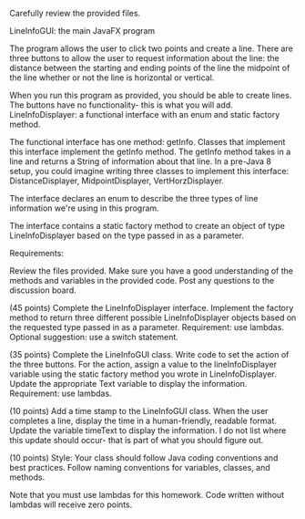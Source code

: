 Carefully review the provided files.

LineInfoGUI: the main JavaFX program

The program allows the user to click two points and create a line.
There are three buttons to allow the user to request information 
about the line:
the distance between the starting and ending points of the line
the midpoint of the line
whether or not the line is horizontal or vertical.

When you run this program as provided, you should be able to 
create lines. 
The buttons have no functionality- this is what you will add.
LineInfoDisplayer: a functional interface with an enum 
and static factory method.

The functional interface has one method: getInfo.
Classes that implement this interface implement the getInfo method.
The getInfo method takes in a line and returns a String of 
information about that line.
In a pre-Java 8 setup, you could imagine writing three classes 
to implement this interface: 
DistanceDisplayer, MidpointDisplayer, VertHorzDisplayer.

The interface declares an enum to describe the three types 
of line information we're using in this program.

The interface contains a static factory method to create an 
object of type LineInfoDisplayer based on the type passed in 
as a parameter.

Requirements:

Review the files provided. 
Make sure you have a good understanding of the methods 
and variables in the provided code.
Post any questions to the discussion board.

(45 points) Complete the LineInfoDisplayer interface.
Implement the factory method to return three different 
possible LineInfoDisplayer objects based on the requested type passed in as a parameter.
Requirement: use lambdas.
Optional suggestion: use a switch statement.

(35 points) Complete the LineInfoGUI class.
Write code to set the action of the three buttons.
For the action, assign a value to the lineInfoDisplayer variable 
using the static factory method you wrote in LineInfoDisplayer.
Update the appropriate Text variable to display the information.
Requirement: use lambdas.

(10 points) Add a time stamp to the LineInfoGUI class.
When the user completes a line, display the time in a human-friendly, readable format. 
Update the variable timeText to display the information.
I do not list where this update should occur- that is part 
of what you should figure out.

(10 points) Style: Your class should follow Java coding conventions and best practices. 
Follow naming conventions for variables, classes, and methods. 

Note that you must use lambdas for this homework. Code written without 
lambdas will receive zero points.

